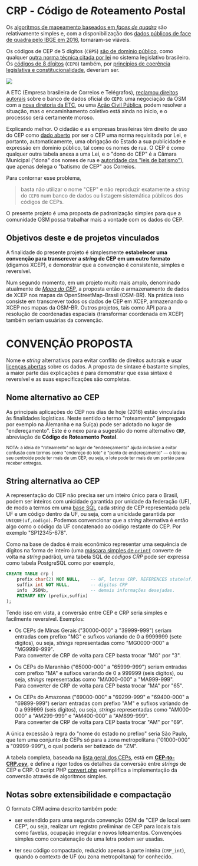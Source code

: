 # CRP - *C*ódigo de *R*oteamento *P*ostal

Os [algoritmos de mapeamento baseados em *faces de quadra*](https://en.wikipedia.org/wiki/Postal_code#Codes_defined_independently_from_administrative_borders) são relativamente simples e, com a  disponibilização dos [dados públicos de face de quadra pelo IBGE em 2016](https://lists.openstreetmap.org/pipermail/talk-br/2016-July/011502.html), tornaram-se viáveis.


Os códigos de CEP de 5 dígitos (`CEP5`) [são de domínio público](https://github.com/ppKrauss/licenses/blob/master/reports/implied-lex-BR-v1.md), como qualquer [outra norma técnica citada por lei](http://www.pessoacomdeficiencia.gov.br/app/normas-da-abnt/termo-de-ajustamento-de-conduta) no sistema legislativo brasileiro. Os [códigos de 8 dígitos](https://www.correios.com.br/para-voce/precisa-de-ajuda/o-que-e-cep-e-por-que-usa-lo/estrutura-do-cep) (`CEP8`) também, por [princípios de coerência legislativa e constitucionalidade](dx.doi.org/10.5281/zenodo.57253), deveriam ser.

![](https://upload.wikimedia.org/wikipedia/commons/thumb/1/12/QuadraFaces-CEP.png/230px-QuadraFaces-CEP.png)

A ETC (Empresa brasileira de Correios e Telégrafos), [reclamou direitos autorais](http://pt.stackoverflow.com/q/54539/4186) sobre o banco de dados oficial do `CEP8`: uma negociação da OSM com a [nova diretoria da ETC](http://www.osul.com.br/correios-reduzem-salario-da-diretoria/), ou uma [Ação Civil Pública](https://pt.wikipedia.org/wiki/A%C3%A7%C3%A3o_civil_p%C3%BAblica), podem resolver a situação, mas o encaminhamento coletivo está ainda no inicio, e o processso será certamente moroso.

Explicando melhor. O cidadão e as empresas brasileiras têm direito de uso do CEP como [dado aberto](https://en.wikipedia.org/wiki/Open_data) por ser o CEP uma norma requisitada por Lei, e portanto, automaticamente, uma obrigação do Estado a sua publicidade e expressão em domínio público, tal como os nomes de rua. O CEP é como qualquer outra tabela anexa a uma Lei, e o "dono do CEP" é a Câmara Municipal ("dona" dos nomes de rua e [autoridade das "leis de batismo"](http://www.lexml.gov.br/busca/search?keyword=denomina+via&f1-tipoDocumento=Legisla%C3%A7%C3%A3o)), que apenas delega o "batismo de CEP" aos Correios.

Para contornar esse problema,
> basta não utilizar o nome "CEP" e não reproduzir exatamente a *string* do `CEP8` num banco de dados ou listagem sistemática públicos dos códigos de CEPs.

O presente projeto é uma proposta de padronização simples para que a comunidade OSM possa trabalhar mais a vontade com os dados do CEP.

## Objetivos deste e de projetos vinculados

A finalidade do presente projeto é simplesmente **estabelecer uma convenção para transcrever a *string* de CEP em um outro formato** (digamos XCEP), e demonstrar que a convenção é consistente, simples e reversível.

Num segundo momento, em um projeto muito mais amplo, denominado atualmente de *[Mapa do CEP](http://wiki.okfn.org/Open_Knowledge_Brasil/Mapa-do-CEP)*, a proposta então o armazenamento de dados de XCEP nos mapas da OpenStreetMap-Brasil (OSM-BR). Na prática isso consiste em  transcrever todos os dados de CEP em XCEP, armazenando o XCEP nos mapas da OSM-BR. Outros projetos, tais como API para a resolução de coordenadas espaciais (transformar coordenada em  XCEP) também seriam usuárias da convenção.

# CONVENÇÃO PROPOSTA
Nome e *string* alternativos para evitar conflito de direitos autorais e usar [licenças abertas](http://opendefinition.org/od/2.0/pt-br/) sobre os dados. A proposta de sintaxe é bastante simples, a maior parte das explicações é para demonstrar que essa sintaxe é reversível e as suas especificações são completas.

## Nome alternativo ao CEP

As principais aplicações do CEP nos dias de hoje (2016) estão vinculadas às finalidades logísticas. Neste sentido o termo "roteamento" (empregado por exemplo na Alemanha e na Suíça) pode ser adotado no lugar de "endereçamento". Este é o nexo para a sugestão do  nome alternativo **`CRP`**, abreviação de **Código de Roteamento Postal**.

<small>NOTA: a ideia de "roteamento" no lugar de "endereçamento" ajuda inclusive a evitar confusão com termos como "endereço do lote" e "ponto de endereçamento" &mdash; o lote ou seu centroide pode ter mais de um CEP, ou seja, o lote pode ter mais de um portão para receber entregas.</small>

## String alternativa ao CEP
A representação do CEP não precisa ser um inteiro único para o Brasil, podem ser inteiros com unicidade garantida por unidade da federação (UF), de modo a termos em uma [base SQL](https://en.wikipedia.org/wiki/SQL) cada _string_ de CEP representada pela UF e um código dentro da UF, ou seja, com a unicidade garantida por `UNIQUE(uf,codigo)`. Podemos convencionar que a _string_ alternativa é então algo como o código da UF concatenado ao código restante do CEP. Por exemplo "SP12345-678".

Como na base de dados é mais econômico representar uma sequência de dígitos na forma de inteiro (uma [máscara simples de `printf`](https://en.wikipedia.org/wiki/Printf_format_string) converte de volta na _string_ padrão), uma tabela SQL de *códigos CRP* pode ser expressa como tabela PostgreSQL como por exemplo,


```sql
CREATE TABLE crp (
	prefix char(2) NOT NULL,	-- UF, letras CRP. REFERENCES state(uf).
	suffix int NOT NULL,   		-- dígitos CRP
	info  JSONb,        		-- demais informações desejadas.
	PRIMARY KEY (prefix,suffix)
);
```

Tendo isso em vista, a conversão entre CEP e CRP seria simples e facilmente reversível. Exemplos:

* Os CEPs de Minas Gerais ("30000-000" a "39999-999") seriam entradas com prefixo "MG" e sufixos variando de 0 a 9999999 (sete dígitos), ou seja, _strings_ representadas como "MG0000-000" a "MG9999-999". <br/>Para converter de CRP de volta para CEP basta trocar "MG" por "3".

* Os CEPs  do Maranhão ("65000-000" a "65999-999") seriam entradas com prefixo "MA" e sufixos variando de 0 a 999999 (seis dígitos), ou seja, _strings_ representadas como "MA000-000" a "MA999-999". <br/>Para converter de CRP de volta para CEP basta trocar "MA" por "65".

* Os CEPs  do Amazonas ("69000-000" a "69299-999" e "69400-000" a "69899-999") seriam entradas com prefixo "AM" e sufixos variando de 0 a 999999 (seis dígitos), ou seja, _strings_ representadas como "AM000-000" a "AM299-999" e "AM400-000" a "AM899-999". <br/>Para converter de CRP de volta para CEP basta trocar "AM" por "69".

A única excessão à regra do "nome do estado no prefixo" seria São Paulo, que tem uma conjunto de CEPs só para a zona metropolitana ("01000-000" a "09999-999"), o qual poderia ser batizado de "ZM".

A tabela completa, baseada na [lista geral dos CEPs](https://en.wikipedia.org/wiki/List_of_postal_codes_in_Brazil#Eight-digit_form), está em **[CEP-to-CRP.csv](data/CEP-to-CRP.csv)**, e define a rigor todos os detalhes da conversão entre *strings* de CEP e CRP.  O script PHP [convert.php](src/convert.php) exemplifica a implementação da conversão através de algoritmos simples.

## Notas sobre extensibilidade e compactação
O formato CRM acima descrito também pode:

* ser estendido para uma segunda convenção OSM de "CEP de local sem CEP", ou seja, realizar um registro preliminar de CEP para locais tais como favelas, ocupação irregular e novos loteamentos. Convenções simples como concatenação  de uma letra podem ser usadas.

* ter seu código compactado, reduzido apenas à parte inteira (`CRP_int`), quando o contexto de UF (ou zona metropolitana) for conhecido.

